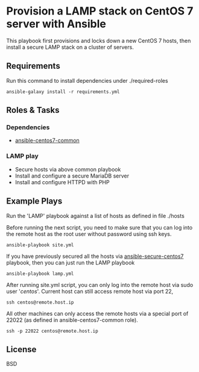 # Provision a LAMP stack on CentOS 7 server with Ansible
This playbook first provisions and locks down a new CentOS 7 hosts, then install
a secure LAMP stack on a cluster of servers.

## Requirements

Run this command to install dependencies under ./required-roles

`ansible-galaxy install -r requirements.yml`

## Roles & Tasks

### Dependencies
* [ansible-centos7-common](https://github.com/hongboni/ansible-centos7-common)

### LAMP play
* Secure hosts via above common playbook
* Install and configure a secure MariaDB server
* Install and configure HTTPD with PHP

## Example Plays

Run the 'LAMP' playbook against a list of hosts as defined in file ./hosts

Before running the next script, you need to make sure that you can log into the remote host
as the root user without password using ssh keys.


```
ansible-playbook site.yml 
```

If you have previously secured all the hosts via 
[ansible-secure-centos7](https://github.com/hongboni/ansible-secure-centos7) playbook,
then you can just run the LAMP playbook

```
ansible-playbook lamp.yml 
```


After running site.yml script, you can only log into the remote host via sudo user '*centos*'.
Current host can still access remote host via port 22, 

```
ssh centos@remote.host.ip
```

All other machines can only access the remote hosts via a special port of 22022 
(as defined in ansible-centos7-common role).

```
ssh -p 22022 centos@remote.host.ip
```

## License
BSD
